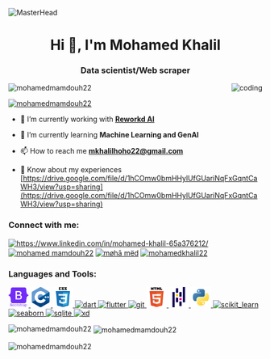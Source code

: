 ![MasterHead](https://mir-s3-cdn-cf.behance.net/project_modules/fs/54b6c068097599.5b50bca476b9b.gif)
<h1 align="center">Hi 👋, I'm Mohamed Khalil</h1>
<h3 align="center">Data scientist/Web scraper</h3>
<img align='right' alt='coding' src='https://raw.githubusercontent.com/TheDudeThatCode/TheDudeThatCode/master/Assets/Developer.gif'/>
<p align="left"> <img src="https://komarev.com/ghpvc/?username=mohamedmamdouh22&label=Profile%20views&color=0e75b6&style=flat" alt="mohamedmamdouh22" /> </p>

<p align="left"> <a href="https://github.com/ryo-ma/github-profile-trophy"><img src="https://github-profile-trophy.vercel.app/?username=mohamedmamdouh22" alt="mohamedmamdouh22" /></a> </p>

- 🔭 I’m currently working with <a href="https://github.com/reworkd/">**Reworkd AI**</a>

- 🌱 I’m currently learning **Machine Learning and GenAI**

- 📫 How to reach me **mkhalilhoho22@gmail.com**

- 📄 Know about my experiences [https://drive.google.com/file/d/1hCOmw0bmHHylUfGUariNqFxGqntCaWH3/view?usp=sharing](https://drive.google.com/file/d/1hCOmw0bmHHylUfGUariNqFxGqntCaWH3/view?usp=sharing)

<h3 align="left">Connect with me:</h3>
<p align="left">
<a href="https://www.linkedin.com/in/mohamed-mamdouh-0328991b4/" target="blank"><img align="center" src="https://raw.githubusercontent.com/rahuldkjain/github-profile-readme-generator/master/src/images/icons/Social/linked-in-alt.svg" alt="https://www.linkedin.com/in/mohamed-khalil-65a376212/" height="30" width="40" /></a>
<a href="https://kaggle.com/mohamed mamdouh22" target="blank"><img align="center" src="https://raw.githubusercontent.com/rahuldkjain/github-profile-readme-generator/master/src/images/icons/Social/kaggle.svg" alt="mohamed mamdouh22" height="30" width="40" /></a>
<a href="https://fb.com/møhā mëd" target="blank"><img align="center" src="https://raw.githubusercontent.com/rahuldkjain/github-profile-readme-generator/master/src/images/icons/Social/facebook.svg" alt="møhā mëd" height="30" width="40" /></a>
<a href="https://codeforces.com/profile/mohamedkhalil22" target="blank"><img align="center" src="https://raw.githubusercontent.com/rahuldkjain/github-profile-readme-generator/master/src/images/icons/Social/codeforces.svg" alt="mohamedkhalil22" height="30" width="40" /></a>
</p>

<h3 align="left">Languages and Tools:</h3>
<p align="left"> <a href="https://getbootstrap.com" target="_blank" rel="noreferrer"> <img src="https://raw.githubusercontent.com/devicons/devicon/master/icons/bootstrap/bootstrap-plain-wordmark.svg" alt="bootstrap" width="40" height="40"/> </a> <a href="https://www.w3schools.com/cpp/" target="_blank" rel="noreferrer"> <img src="https://raw.githubusercontent.com/devicons/devicon/master/icons/cplusplus/cplusplus-original.svg" alt="cplusplus" width="40" height="40"/> </a> <a href="https://www.w3schools.com/css/" target="_blank" rel="noreferrer"> <img src="https://raw.githubusercontent.com/devicons/devicon/master/icons/css3/css3-original-wordmark.svg" alt="css3" width="40" height="40"/> </a> <a href="https://dart.dev" target="_blank" rel="noreferrer"> <img src="https://www.vectorlogo.zone/logos/dartlang/dartlang-icon.svg" alt="dart" width="40" height="40"/> </a> <a href="https://flutter.dev" target="_blank" rel="noreferrer"> <img src="https://www.vectorlogo.zone/logos/flutterio/flutterio-icon.svg" alt="flutter" width="40" height="40"/> </a> <a href="https://git-scm.com/" target="_blank" rel="noreferrer"> <img src="https://www.vectorlogo.zone/logos/git-scm/git-scm-icon.svg" alt="git" width="40" height="40"/> </a> <a href="https://www.w3.org/html/" target="_blank" rel="noreferrer"> <img src="https://raw.githubusercontent.com/devicons/devicon/master/icons/html5/html5-original-wordmark.svg" alt="html5" width="40" height="40"/> </a> <a href="https://pandas.pydata.org/" target="_blank" rel="noreferrer"> <img src="https://raw.githubusercontent.com/devicons/devicon/2ae2a900d2f041da66e950e4d48052658d850630/icons/pandas/pandas-original.svg" alt="pandas" width="40" height="40"/> </a> <a href="https://www.python.org" target="_blank" rel="noreferrer"> <img src="https://raw.githubusercontent.com/devicons/devicon/master/icons/python/python-original.svg" alt="python" width="40" height="40"/> </a> <a href="https://scikit-learn.org/" target="_blank" rel="noreferrer"> <img src="https://upload.wikimedia.org/wikipedia/commons/0/05/Scikit_learn_logo_small.svg" alt="scikit_learn" width="40" height="40"/> </a> <a href="https://seaborn.pydata.org/" target="_blank" rel="noreferrer"> <img src="https://seaborn.pydata.org/_images/logo-mark-lightbg.svg" alt="seaborn" width="40" height="40"/> </a> <a href="https://www.sqlite.org/" target="_blank" rel="noreferrer"> <img src="https://www.vectorlogo.zone/logos/sqlite/sqlite-icon.svg" alt="sqlite" width="40" height="40"/> </a> <a href="https://www.adobe.com/products/xd.html" target="_blank" rel="noreferrer"> <img src="https://cdn.worldvectorlogo.com/logos/adobe-xd.svg" alt="xd" width="40" height="40"/> </a> </p>

<p><img align="left" src="https://github-readme-stats.vercel.app/api/top-langs?username=mohamedmamdouh22&show_icons=true&locale=en&layout=compact" alt="mohamedmamdouh22" /></p>

<p>&nbsp;<img align="center" src="https://github-readme-stats.vercel.app/api?username=mohamedmamdouh22&show_icons=true&locale=en" alt="mohamedmamdouh22" /></p>

<p><img align="center" src="https://github-readme-streak-stats.herokuapp.com/?user=mohamedmamdouh22&" alt="mohamedmamdouh22" /></p>

